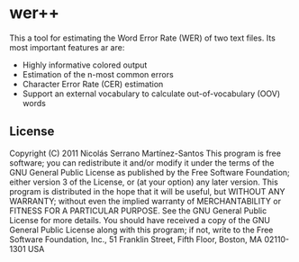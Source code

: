 # wer++

This a tool for estimating the Word Error Rate (WER) of two text files.
Its most important features ar are:

* Highly informative colored output
* Estimation of the n-most common errors
* Character Error Rate (CER) estimation
* Support an external vocabulary to calculate out-of-vocabulary (OOV) words

## License

Copyright (C) 2011  Nicolás Serrano Martínez-Santos
This program is free software; you can redistribute it and/or modify
it under the terms of the GNU General Public License as published by
the Free Software Foundation; either version 3 of the License, or
(at your option) any later version.
This program is distributed in the hope that it will be useful,
but WITHOUT ANY WARRANTY; without even the implied warranty of
MERCHANTABILITY or FITNESS FOR A PARTICULAR PURPOSE.  See the
GNU General Public License for more details.
You should have received a copy of the GNU General Public License
along with this program; if not, write to the Free Software Foundation,
Inc., 51 Franklin Street, Fifth Floor, Boston, MA 02110-1301  USA
